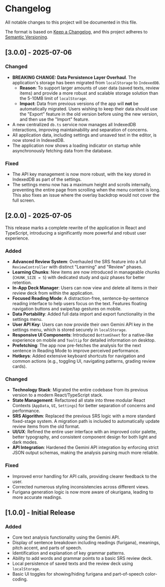 # Changelog

All notable changes to this project will be documented in this file.

The format is based on [Keep a Changelog](https://keepachangelog.com/en/1.0.0/),
and this project adheres to [Semantic Versioning](https://semver.org/spec/v2.0.0.html).

## [3.0.0] - 2025-07-06

### Changed
-   **BREAKING CHANGE: Data Persistence Layer Overhaul**. The application's storage has been migrated from `localStorage` to `IndexedDB`.
    -   **Reason**: To support larger amounts of user data (saved texts, review items) and provide a more robust and scalable storage solution than the 5-10MB limit of `localStorage`.
    -   **Impact**: Data from previous versions of the app will **not** be automatically migrated. Users wishing to keep their data should use the "Export" feature in the old version before using the new version, and then use the "Import" feature.
-   A new centralized `db.ts` service now manages all IndexedDB interactions, improving maintainability and separation of concerns.
-   All application data, including settings and unsaved text in the editor, is now stored in IndexedDB.
-   The application now shows a loading indicator on startup while asynchronously fetching data from the database.

### Fixed
-   The API key management is now more robust, with the key stored in IndexedDB as part of the settings.
-   The settings menu now has a maximum height and scrolls internally, preventing the entire page from scrolling when the menu content is long. This also fixes an issue where the overlay backdrop would not cover the full screen.

## [2.0.0] - 2025-07-05

This release marks a complete rewrite of the application in React and TypeScript, introducing a significantly more powerful and robust user experience.

### Added

-   **Advanced Review System**: Overhauled the SRS feature into a full `ReviewController` with distinct "Learning" and "Review" phases.
-   **Learning Chunks**: New items are now introduced in manageable chunks (`CHUNK_SIZE = 5`) with dedicated study and quiz phases for better retention.
-   **In-App Deck Manager**: Users can now view and delete all items in their review deck from within the application.
-   **Focused Reading Mode**: A distraction-free, sentence-by-sentence reading interface to help users focus on the text. Features floating navigation buttons and swipe/tap gestures on mobile.
-   **Data Portability**: Added full data import and export functionality in the settings menu.
-   **User API Key**: Users can now provide their own Gemini API key in the settings menu, which is stored securely in `localStorage`.
-   **Responsive UI Components**: Introduced `BottomSheet` for a native-like experience on mobile and `Tooltip` for detailed information on desktop.
-   **Prefetching**: The app now pre-fetches the analysis for the next sentence in Reading Mode to improve perceived performance.
-   **Hotkeys**: Added extensive keyboard shortcuts for navigation and common actions (e.g., toggling UI, navigating patterns, grading review cards).

### Changed

-   **Technology Stack**: Migrated the entire codebase from its previous version to a modern React/TypeScript stack.
-   **State Management**: Refactored all state into three modular React Contexts (`AppData`, `UI`, `Settings`) for better separation of concerns and performance.
-   **SRS Algorithm**: Replaced the previous SRS logic with a more standard fixed-stage system. A migration path is included to automatically update review items from the old format.
-   **UI/UX**: Refined the entire user interface with an improved color palette, better typography, and consistent component design for both light and dark modes.
-   **API Integration**: Hardened the Gemini API integration by enforcing strict JSON output schemas, making the analysis parsing much more reliable.

### Fixed

-   Improved error handling for API calls, providing clearer feedback to the user.
-   Corrected numerous styling inconsistencies across different views.
-   Furigana generation logic is now more aware of okurigana, leading to more accurate readings.

## [1.0.0] - Initial Release

### Added

-   Core text analysis functionality using the Gemini API.
-   Display of sentence breakdown including readings (furigana), meanings, pitch accent, and parts of speech.
-   Identification and explanation of key grammar patterns.
-   Ability to add words and grammar points to a basic SRS review deck.
-   Local persistence of saved texts and the review deck using `localStorage`.
-   Basic UI toggles for showing/hiding furigana and part-of-speech color-coding.
